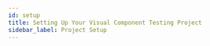 ```yaml
---
id: setup
title: Setting Up Your Visual Component Testing Project
sidebar_label: Project Setup
---
```


